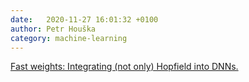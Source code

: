 ```yaml
---
date:   2020-11-27 16:01:32 +0100
author: Petr Houška
category: machine-learning
---	
```

[Fast weights: Integrating (not only) Hopfield into DNNs.](https://www.youtube.com/watch?v=Hd20zGKAdoI)

